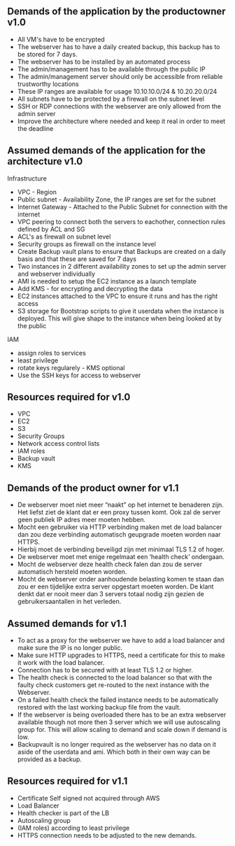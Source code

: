 ## Demands of the application by the productowner v1.0

- All VM's have to be encrypted
- The webserver has to have a daily created backup, this backup has to be stored for 7 days.
- The webserver has to be installed by an automated process
- The admin/management has to be available through the public IP
- The admin/management server should only be accessible from reliable trustworthy locations
- These IP ranges are available for usage 10.10.10.0/24 & 10.20.20.0/24
- All subnets have to be protected by a firewall on the subnet level
- SSH or RDP connections with the webserver are only allowed from the admin server
- Improve the architecture where needed and keep it real in order to meet the deadline

## Assumed demands of the application for the architecture v1.0

Infrastructure
- VPC - Region
- Public subnet - Availability Zone, the IP ranges are set for the subnet
- Internet Gateway - Attached to the Public Subnet for connection with the internet
- VPC peering to connect both the servers to eachother, connection rules defined by ACL and SG
- ACL's as firewall on subnet level
- Security groups as firewall on the instance level
- Create Backup vault plans to ensure that Backups are created on a daily basis and that these are saved for 7 days
- Two instances in 2 different availability zones to set up the admin server and webserver individually
- AMI is needed to setup the EC2 instance as a launch template
- Add KMS - for encrypting and decrypting the data
- EC2 instances attached to the VPC to ensure it runs and has the right access
- S3 storage for Bootstrap scripts to give it userdata when the instance is deployed. This will give shape to the 
instance when being looked at by the public

IAM
- assign roles to services
- least privilege
- rotate keys regularely - KMS optional
- Use the SSH keys for access to webserver

## Resources required for v1.0
- VPC
- EC2
- S3
- Security Groups
- Network access control lists
- IAM roles
- Backup vault
- KMS

## Demands of the product owner for v1.1

- De webserver moet niet meer “naakt” op het internet te benaderen zijn. Het liefst ziet de klant dat er een proxy 
tussen komt. Ook zal de server geen publiek IP adres meer moeten hebben.
- Mocht een gebruiker via HTTP verbinding maken met de load balancer dan zou deze verbinding automatisch geupgrade 
moeten worden naar HTTPS.
- Hierbij moet de verbinding beveiligd zijn met minimaal TLS 1.2 of hoger.
- De webserver moet met enige regelmaat een ‘health check’ ondergaan.
- Mocht de webserver deze health check falen dan zou de server automatisch hersteld moeten worden.
- Mocht de webserver onder aanhoudende belasting komen te staan dan zou er een tijdelijke extra server opgestart 
moeten worden. De klant denkt dat er nooit meer dan 3 servers totaal nodig zijn gezien de gebruikersaantallen in het verleden.

## Assumed demands for v1.1

- To act as a proxy for the webserver we have to add a load balancer and make sure the IP is no longer public.
- Make sure HTTP upgrades to HTTPS, need a certificate for this to make it work with the load balancer.
- Connection has to be secured with at least TLS 1.2 or higher.
- The health check is connected to the load balancer so that with the faulty check customers get re-routed to
the next instance with the Webserver.
- On a failed health check the failed instance needs to be automatically restored with the last working backup file from the vault.
- If the webserver is being overloaded there has to be an extra webserver available though not more then 3 server which we will
use autoscaling group for. This will allow scaling to demand and scale down if demand is low.
- Backupvault is no longer required as the webserver has no data on it aside of the userdata and ami. Which both in
their own way can be provided as a backup.

## Resources required for v1.1
- Certificate Self signed not acquired through AWS
- Load Balancer
- Health checker is part of the LB
- Autoscaling group
- (IAM roles) according to least privilege
- HTTPS connection needs to be adjusted to the new demands.
